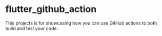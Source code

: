 # flutter_github_action

This projects is for showcasing how you can use GitHub actions to both
build and test your code.

